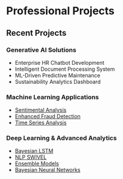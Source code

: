 # Professional Projects

## Recent Projects

### Generative AI Solutions
- Enterprise HR Chatbot Development
- Intelligent Document Processing System
- ML-Driven Predictive Maintenance
- Sustainability Analytics Dashboard

### Machine Learning Applications
- [Sentimental Analysis](sentimental_analysis.md)
- [Enhanced Fraud Detection](enhanced_fraud_detection.md)
- [Time Series Analysis](time_series_analysis.md)

### Deep Learning & Advanced Analytics
- [Bayesian LSTM](bayesian_lstm.md)
- [NLP SWIVEL](nlp_swivel.md)
- [Ensemble Models](ensemble_models.md)
- [Bayesian Neural Networks](bayesian_nn.md)